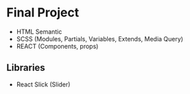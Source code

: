 # Final Project

- HTML Semantic
- SCSS (Modules, Partials, Variables, Extends, Media Query)
- REACT (Components, props)

## Libraries

- React Slick (Slider)
